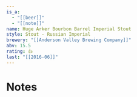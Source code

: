 ```yaml
---
is_a:
  - "[[beer]]"
  - "[[note]]"
name: Huge Arker Bourbon Barrel Imperial Stout
style: Stout - Russian Imperial
brewery: "[[Anderson Valley Brewing Company]]"
abv: 15.5
rating: 👍
last: "[[2016-06]]"
---
```

# Notes

